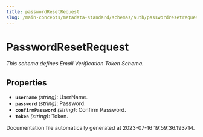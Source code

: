 ```yaml
---
title: passwordResetRequest
slug: /main-concepts/metadata-standard/schemas/auth/passwordresetrequest
---
```


# PasswordResetRequest

*This schema defines Email Verification Token Schema.*

## Properties

- **`username`** *(string)*: UserName.
- **`password`** *(string)*: Password.
- **`confirmPassword`** *(string)*: Confirm Password.
- **`token`** *(string)*: Token.


Documentation file automatically generated at 2023-07-16 19:59:36.193714.
